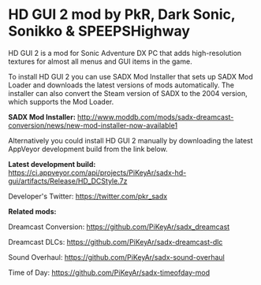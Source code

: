 # HD GUI 2 mod by PkR, Dark Sonic, Sonikko & SPEEPSHighway

HD GUI 2 is a mod for Sonic Adventure DX PC that adds high-resolution textures for almost all menus and GUI items in the game. 

To install HD GUI 2 you can use SADX Mod Installer that sets up SADX Mod Loader and downloads the latest versions of mods automatically. The installer can also convert the Steam version of SADX to the 2004 version, which supports the Mod Loader. 

**SADX Mod Installer:** http://www.moddb.com/mods/sadx-dreamcast-conversion/news/new-mod-installer-now-available1

Alternatively you could install HD GUI 2 manually by downloading the latest AppVeyor development build from the link below.

**Latest development build:** https://ci.appveyor.com/api/projects/PiKeyAr/sadx-hd-gui/artifacts/Release/HD_DCStyle.7z

Developer's Twitter: https://twitter.com/pkr_sadx

**Related mods:**

Dreamcast Conversion: https://github.com/PiKeyAr/sadx_dreamcast

Dreamcast DLCs: https://github.com/PiKeyAr/sadx-dreamcast-dlc

Sound Overhaul: https://github.com/PiKeyAr/sadx-sound-overhaul

Time of Day: https://github.com/PiKeyAr/sadx-timeofday-mod
